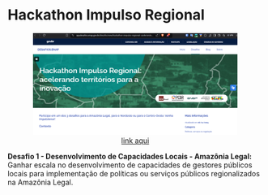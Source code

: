 # Hackathon Impulso Regional

<p align="center">
<img src="hackathon.png" alt="imagem do site" width="80%"></br>
  <a href="https://appdesafios.enap.gov.br/desafio/view/hackathon-impulso-regional:-acelerando-territorios-para-a-inovacao">link aqui</a>
</p>
<p>
<b>Desafio 1 - Desenvolvimento de Capacidades Locais - Amazônia Legal:</b> Ganhar escala no desenvolvimento de capacidades de gestores públicos locais para implementação de políticas ou serviços públicos regionalizados na Amazônia Legal. </p>

